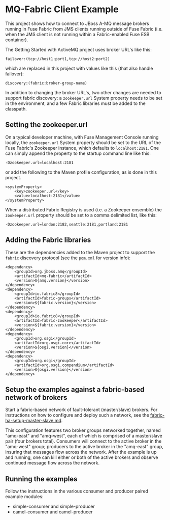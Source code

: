 MQ-Fabric Client Example
========================

This project shows how to connect to JBoss A-MQ message brokers running in Fuse
Fabric from JMS clients running outside of Fuse Fabric (i.e. when the JMS client
is not running within a Fabric-enabled Fuse ESB container).

The Getting Started with ActiveMQ project uses broker URL's like this:

    failover:(tcp://host1:port1,tcp://host2:port2)

which are replaced in this project with values like this (that also handle
failover):

    discovery:(fabric:broker-group-name)

In addition to changing the broker URL's, two other changes are needed to
support fabric discovery: a `zookeeper.url` System property needs to be set in
the environment, and a few Fabric libraries must be added to the classpath.

Setting the zookeeper.url
-------------------------

On a typical developer machine, with Fuse Management Console running locally,
the `zookeeper.url` System property should be set to the URL of the Fuse Fabric's
Zookeeper instance, which defaults to `localhost:2181`. One can simply append the
property to the startup command line like this:

	-Dzookeeper.url=localhost:2181 
	
or add the following to the Maven profile configuration, as is done in this
project.

    <systemProperty>
        <key>zookeeper.url</key>
        <value>localhost:2181</value>
    </systemProperty>

When a distributed Fabric Registry is used (i.e. a Zookeeper ensemble) the
`zookeeper.url` property should be set to a comma delimited list, like this:

    -Dzookeeper.url=london:2182,seattle:2181,portland:2181

Adding the Fabric libraries
---------------------------

These are the dependencies added to the Maven project to support the `fabric`
discovery protocol (see the `pom.xml` for version info):

    <dependency>
        <groupId>org.jboss.amq</groupId>
        <artifactId>mq-fabric</artifactId>
        <version>${amq.version}</version>
    </dependency>
    <dependency>
        <groupId>io.fabric8</groupId>
        <artifactId>fabric-groups</artifactId>
        <version>${fabric.version}</version>
    </dependency>
    <dependency>
        <groupId>io.fabric8</groupId>
        <artifactId>fabric-zookeeper</artifactId>
        <version>${fabric.version}</version>
    </dependency>
    <dependency>
        <groupId>org.osgi</groupId>
        <artifactId>org.osgi.core</artifactId>
        <version>${osgi.version}</version>
    </dependency>
    <dependency>
        <groupId>org.osgi</groupId>
        <artifactId>org.osgi.compendium</artifactId>
        <version>${osgi.version}</version>
    </dependency>

Setup the examples against a fabric-based network of brokers
-------------------------------------------------------------

Start a fabric-based network of fault-tolerant (master/slave) brokers.
For instructions on how to configure and deploy such a network, see the
[fabric-ha-setup-master-slave.md](./docs/fabric-ha-setup-master-slave.md).

This configuration features two broker groups networked together,
named "amq-east" and "amq-west", each of which is comprised of a
master/slave pair (four brokers total). Consumers will connect to the
active broker in the "amq-west" group; producers to the active broker
in the "amq-east" group, insuring that messages flow across the
network. After the example is up and running, one can kill either or
both of the active brokers and observe continued message flow across
the network.

Running the examples
--------------------

Follow the instructions in the various consumer and producer paired example
modules:

* simple-consumer and simple-producer
* camel-consumer and camel-producer
